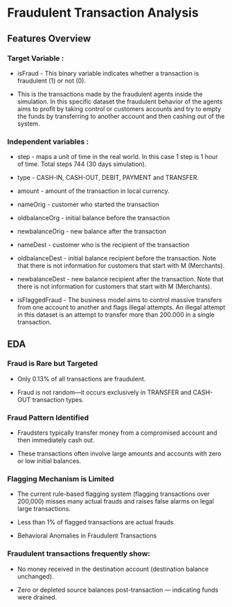 # Fraudulent Transaction Analysis
## Features Overview
### Target Variable :

- isFraud -  This binary variable indicates whether a transaction is fraudulent (1) or not (0).

- This is the transactions made by the fraudulent agents inside the simulation. In this specific dataset the fraudulent behavior of the agents aims to profit by taking control or customers accounts and try to empty the funds by transferring to another account and then cashing out of the system.

### Independent variables : 

- step - maps a unit of time in the real world. In this case 1 step is 1 hour of time. Total steps 744 (30 days simulation).

- type - CASH-IN, CASH-OUT, DEBIT, PAYMENT and TRANSFER.

- amount - amount of the transaction in local currency.

- nameOrig - customer who started the transaction

- oldbalanceOrg - initial balance before the transaction

- newbalanceOrig - new balance after the transaction

- nameDest - customer who is the recipient of the transaction

- oldbalanceDest - initial balance recipient before the transaction. Note that there is not information for customers that start with M (Merchants).

- newbalanceDest - new balance recipient after the transaction. Note that there is not information for customers that start with M (Merchants).

- isFlaggedFraud - The business model aims to control massive transfers from one account to another and flags illegal attempts. An illegal attempt in this dataset is an attempt to transfer more than 200.000 in a single transaction.

## EDA

### Fraud is Rare but Targeted

- Only 0.13% of all transactions are fraudulent.

- Fraud is not random—it occurs exclusively in TRANSFER and CASH-OUT transaction types.

### Fraud Pattern Identified

- Fraudsters typically transfer money from a compromised account and then immediately cash out.

- These transactions often involve large amounts and accounts with zero or low initial balances.

### Flagging Mechanism is Limited

- The current rule-based flagging system (flagging transactions over 200,000) misses many actual frauds and raises false alarms on legal large transactions.

- Less than 1% of flagged transactions are actual frauds.

- Behavioral Anomalies in Fraudulent Transactions

### Fraudulent transactions frequently show:

- No money received in the destination account (destination balance unchanged).

- Zero or depleted source balances post-transaction — indicating funds were drained.
